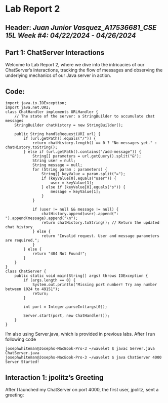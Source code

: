 # Lab Report 2
## Header: *Juan Junior Vasquez_A17536681_CSE 15L Week #4: 04/22/2024 - 04/26/2024*
## Part 1: ChatServer Interactions
Welcome to Lab Report 2, where we dive into the intricacies of our ChatServer’s interactions, tracking the flow of messages and observing the underlying mechanics of our Java server in action.
## Code:
```
import java.io.IOException;
import java.net.URI;
class ChatHandler implements URLHandler {
    // The state of the server: a StringBuilder to accumulate chat messages
    StringBuilder chatHistory = new StringBuilder();

    public String handleRequest(URI url) {
        if (url.getPath().equals("/")) {
            return chatHistory.length() == 0 ? "No messages yet." : chatHistory.toString();
        } else if (url.getPath().contains("/add-message")) {
            String[] parameters = url.getQuery().split("&");
            String user = null;
            String message = null;
            for (String param : parameters) {
                String[] keyValue = param.split("=");
                if (keyValue[0].equals("user")) {
                    user = keyValue[1];
                } else if (keyValue[0].equals("s")) {
                    message = keyValue[1];
                }
            }

            if (user != null && message != null) {
                chatHistory.append(user).append(": ").append(message).append("\n");
                return chatHistory.toString(); // Return the updated chat history
            } else {
                return "Invalid request. User and message parameters are required.";
            }
        } else {
            return "404 Not Found!";
        }
    }
}
class ChatServer {
    public static void main(String[] args) throws IOException {
        if (args.length == 0) {
            System.out.println("Missing port number! Try any number between 1024 to 49151");
            return;
        }

        int port = Integer.parseInt(args[0]);

        Server.start(port, new ChatHandler());
    }
}
```
I’m also using Server.java, which is provided in previous labs. After I run following code

```
josephwhiteman@Josephs-MacBook-Pro-3 ~/wavelet $ javac Server.java ChatServer.java
josephwhiteman@Josephs-MacBook-Pro-3 ~/wavelet $ java ChatServer 4000
Server Started!
```
## Interaction 1: jpolitz’s Greeting
After I launched my ChatServer on port 4000, the first user, jpolitz, sent a greeting:
